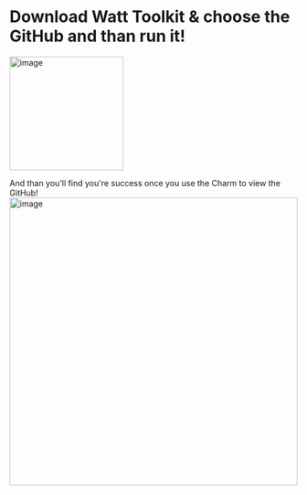 # Download Watt Toolkit & choose the GitHub and than run it!
<img width="199" alt="image" src="https://github.com/Atticuszz/KnowledgeHub/assets/128302709/2ab52c03-d14d-4990-a7d9-0d8775dfdc66">

And than you'll find you're success once you use the Charm to view the GitHub!
<img width="504" alt="image" src="https://github.com/Atticuszz/KnowledgeHub/assets/128302709/00cd11c5-ff97-4288-a298-6c8173d9e649">
